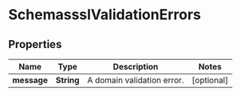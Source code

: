 # SchemassslValidationErrors

## Properties
Name | Type | Description | Notes
------------ | ------------- | ------------- | -------------
**message** | **String** | A domain validation error. |  [optional]
